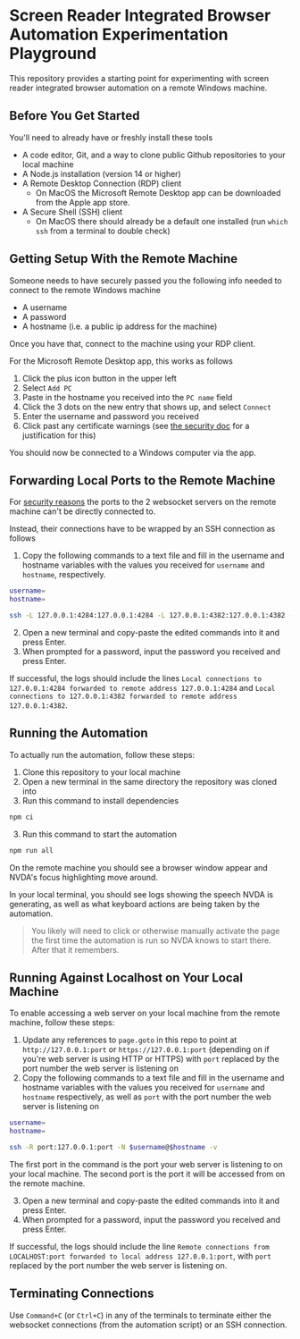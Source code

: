 # Screen Reader Integrated Browser Automation Experimentation Playground

This repository provides a starting point for experimenting with screen reader integrated browser automation on a remote Windows machine.

## Before You Get Started

You'll need to already have or freshly install these tools

- A code editor, Git, and a way to clone public Github repositories to your local machine
- A Node.js installation (version 14 or higher)
- A Remote Desktop Connection (RDP) client
  - On MacOS the Microsoft Remote Desktop app can be downloaded from the Apple app store.
- A Secure Shell (SSH) client
  - On MacOS there should already be a default one installed (run `which ssh` from a terminal to double check)

## Getting Setup With the Remote Machine

Someone needs to have securely passed you the following info needed to connect to the remote Windows machine

- A username
- A password
- A hostname (i.e. a public ip address for the machine)

Once you have that, connect to the machine using your RDP client.

For the Microsoft Remote Desktop app, this works as follows

1. Click the plus icon button in the upper left
2. Select `Add PC`
3. Paste in the hostname you received into the `PC name` field
4. Click the 3 dots on the new entry that shows up, and select `Connect`
5. Enter the username and password you received
6. Click past any certificate warnings (see [the security doc](./security.md#remote-desktop-protocol) for a justification for this)

You should now be connected to a Windows computer via the app.

## Forwarding Local Ports to the Remote Machine

For [security reasons](./security.md#websockets) the ports to the 2 websocket servers on the remote machine can't be directly connected to.

Instead, their connections have to be wrapped by an SSH connection as follows

1. Copy the following commands to a text file and fill in the username and hostname variables with the values you received for `username` and `hostname`, respectively.

```bash
username=
hostname=

ssh -L 127.0.0.1:4284:127.0.0.1:4284 -L 127.0.0.1:4382:127.0.0.1:4382 -N $username@$hostname -v
```

2. Open a new terminal and copy-paste the edited commands into it and press Enter.
3. When prompted for a password, input the password you received and press Enter.

If successful, the logs should include the lines `Local connections to 127.0.0.1:4284 forwarded to remote address 127.0.0.1:4284` and `Local connections to 127.0.0.1:4382 forwarded to remote address 127.0.0.1:4382`.

## Running the Automation

To actually run the automation, follow these steps:

1. Clone this repository to your local machine
2. Open a new terminal in the same directory the repository was cloned into
3. Run this command to install dependencies

```bash
npm ci
```

3. Run this command to start the automation

```bash
npm run all
```

On the remote machine you should see a browser window appear and NVDA's focus highlighting move around.

In your local terminal, you should see logs showing the speech NVDA is generating, as well as what keyboard actions are being taken by the automation.

> You likely will need to click or otherwise manually activate the page the first time the automation is run so NVDA knows to start there. After that it remembers.

## Running Against Localhost on Your Local Machine

To enable accessing a web server on your local machine from the remote machine, follow these steps:

1. Update any references to `page.goto` in this repo to point at `http://127.0.0.1:port` or `https://127.0.0.1:port` (depending on if you're web server is using HTTP or HTTPS) with `port` replaced by the port number the web server is listening on
2. Copy the following commands to a text file and fill in the username and hostname variables with the values you received for `username` and `hostname` respectively, as well as `port` with the port number the web server is listening on

```bash
username=
hostname=

ssh -R port:127.0.0.1:port -N $username@$hostname -v
```

The first port in the command is the port your web server is listening to on your local machine. The second port is the port it will be accessed from on the remote machine.

3. Open a new terminal and copy-paste the edited commands into it and press Enter.
4. When prompted for a password, input the password you received and press Enter.

If successful, the logs should include the line `Remote connections from LOCALHOST:port forwarded to local address 127.0.0.1:port`, with `port` replaced by the port number the web server is listening on.

## Terminating Connections

Use `Command+C` (or `Ctrl+C`) in any of the terminals to terminate either the websocket connections (from the automation script) or an SSH connection.
